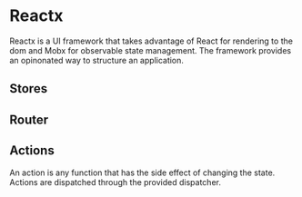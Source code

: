 # Reactx

Reactx is a UI framework that takes advantage of React for rendering to the dom and Mobx for observable state management. The framework provides an opinonated way to structure an application. 

## Stores

## Router

## Actions

An action is any function that has the side effect of changing the state. Actions are dispatched through the provided dispatcher.
